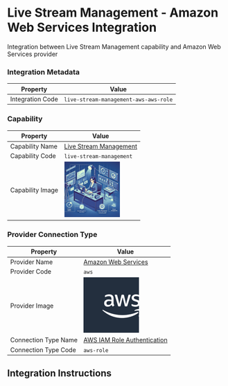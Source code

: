 # Live Stream Management - Amazon Web Services Integration
Integration between Live Stream Management capability and Amazon Web Services provider

### Integration Metadata
| Property | Value |
|----------|------|
| Integration Code | `live-stream-management-aws-aws-role` |

### Capability
| Property | Value |
|----------|------|
| Capability Name | [Live Stream Management](../../capability/live-stream-management) |
| Capability Code | `live-stream-management` |
| Capability Image | ![Live Stream Management Capability Square Image](../../capability/live-stream-management/images/live-stream-management_square.png) |

### Provider Connection Type
| Property | Value |
|----------|------|
| Provider Name | [Amazon Web Services](../../provider/aws) |
| Provider Code | `aws` |
| Provider Image | ![Amazon Web Services Provider Square Image](../../provider/aws/images/aws_square.png) |
| Connection Type Name | [AWS IAM Role Authentication](../../provider/aws#aws-role) |
| Connection Type Code | `aws-role` |

## Integration Instructions
